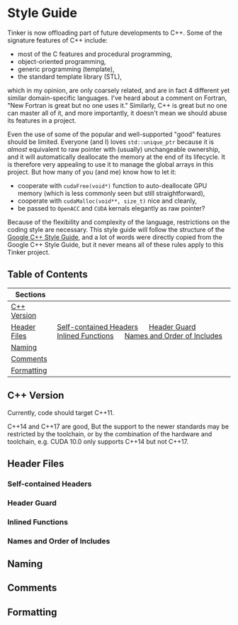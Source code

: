 # Style Guide

Tinker is now offloading part of future developments to C++.
Some of the signature features of C++ include:
   - most of the C features and procedural programming,
   - object-oriented programming,
   - generic programming (template),
   - the standard template library (STL),

which in my opinion, are only coarsely related,
and are in fact 4 different yet similar domain-specific languages.
I've heard about a comment on Fortran,
"New Fortran is great but no one uses it."
Similarly, C++ is great but no one can master all of it, and more
importantly, it doesn't mean we should abuse its features in a project.

Even the use of some of the popular and well-supported "good" features
should be limited. Everyone (and I) loves `std::unique_ptr` because
it is *almost* equivalent to raw pointer with (usually) unchangeable ownership,
and it will automatically deallocate the memory at the end of its lifecycle.
It is therefore very appealing to use it to manage the global arrays in this
project. But how many of you (and me) know how to let it:
   - cooperate with `cudaFree(void*)` function to auto-deallocate GPU memory
   (which is less commonly seen but still straightforward),
   - cooperate with `cudaMalloc(void**, size_t)` nice and cleanly,
   - be passed to `OpenACC` and `CUDA` kernals elegantly as raw pointer?

Because of the flexibility and complexity of the language, restrictions on the
coding style are necessary. This style guide will follow the structure of the
[Google C++ Style Guide](https://google.github.io/styleguide/cppguide.html),
and a lot of words were directly copied from the Google C++ Style Guide,
but it never means all of these rules apply to this Tinker project.


## Table of Contents

| Sections |              |
|----------|:-------------|
| [C++ Version](#cppvers) | |
| [Header Files](#head)   | [Self-contained Headers](#hd.selfcontained) &emsp; [Header Guard](#hd.guard) &emsp; [Inlined Functions](#hd.inlfunc) &emsp; [Names and Order of Includes](#hd.inlord) |
| [Naming](#naming)       | |
| [Comments](#comment)    | |
| [Formatting](#format)   | |


<a name='cppvers'></a>
## C++ Version
Currently, code should target C++11.

C++14 and C++17 are good, But the support to the newer standards
may be restricted by the toolchain, or by the combination of the hardware
and toolchain, e.g. CUDA 10.0 only supports C++14 but not C++17.


<!--  -->


<a name='header'></a>
## Header Files

<a name='hd.selfcontained'></a>
### Self-contained Headers

<a name='hd.guard'></a>
### Header Guard

<a name='hd.inlfunc'></a>
### Inlined Functions

<a name='hd.inlord'></a>
### Names and Order of Includes


<!--  -->


<a name='naming'></a>
## Naming


<!--  -->


<a name='comments'></a>
## Comments


<!--  -->


<a name='format'></a>
## Formatting
